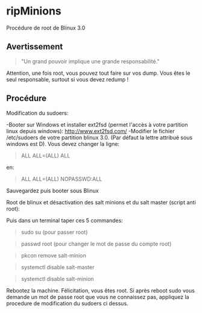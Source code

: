 # ripMinions
Procédure de root de Blinux 3.0

## Avertissement
> "Un grand pouvoir implique une grande responsabilité."

Attention, une fois root, vous pouvez tout faire sur vos dump. Vous êtes le seul responsable, surtout si vous devez redump !

## Procédure

Modification du sudoers:

-Booter sur Windows et installer ext2fsd (permet l'accès à votre partition linux depuis windows):
http://www.ext2fsd.com/
-Modifier le fichier /etc/sudoers de votre partition blinux 3.0. (Par défaut la lettre attribué sous windows est D).
Vous devez changer la ligne:

> ALL    ALL=(ALL) ALL

en:

> ALL    ALL=(ALL) NOPASSWD:ALL

Sauvegardez puis booter sous Blinux

Root de blinux et désactivation des salt minions et du salt master (script anti root):

Puis dans un terminal taper ces 5 commandes:

> sudo su (pour passer root)

> passwd root (pour changer le mot de passe du compte root)

> pkcon remove salt-minion

> systemctl disable salt-master

> systemctl disable salt-minion

Rebootez la machine.
Félicitation, vous êtes root.
Si après reboot sudo vous demande un mot de passe root que vous ne connaissez pas, appliquez la procedure de modification du sudoers ci dessus.
